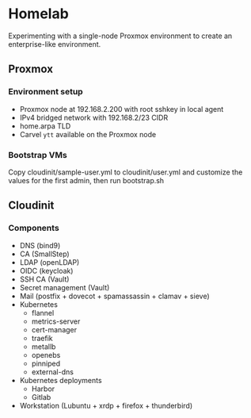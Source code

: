 # Homelab

Experimenting with a single-node Proxmox environment to create an enterprise-like environment.

## Proxmox

### Environment setup

* Proxmox node at 192.168.2.200 with root sshkey in local agent
* IPv4 bridged network with 192.168.2/23 CIDR
* home.arpa TLD
* Carvel `ytt` available on the Proxmox node

### Bootstrap VMs

Copy cloudinit/sample-user.yml to cloudinit/user.yml and customize the values for the first admin,
then run bootstrap.sh

## Cloudinit

### Components

* DNS (bind9)
* CA (SmallStep)
* LDAP (openLDAP)
* OIDC (keycloak)
* SSH CA (Vault)
* Secret management (Vault)
* Mail (postfix + dovecot + spamassassin + clamav + sieve)
* Kubernetes
    * flannel
    * metrics-server
    * cert-manager
    * traefik
    * metallb
    * openebs
    * pinniped
    * external-dns
* Kubernetes deployments
    * Harbor
    * Gitlab
* Workstation (Lubuntu + xrdp + firefox + thunderbird)